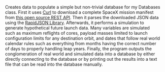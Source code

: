 Creates data to populate a simple but non-trivial database for my Databases class. First it uses [Curl](https://curl.haxx.se/) to download a complete SpaceX mission manifest from [this open source REST API](https://github.com/r-spacex/SpaceX-API). Then it parses the downloaded JSON data using the [RapidJSON Library](http://rapidjson.org/). Afterwards, it performs a simulation to generate hypothetical future launch data. Many variables are simulated such as maximum reflights of cores, payload masses limited to launch configuration limits for any destination orbit, and dates that follow real world calendar rules such as everything from months having the correct number of days to properly handling leap years. Finally, the program outputs the conglomeration of real world and simulated data into a database by either directly connecting to the database or by printing out the results into a text file that can be read into the database manually.
